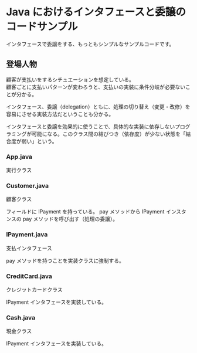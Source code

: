 # Java におけるインタフェースと委譲のコードサンプル  
インタフェースで委譲をする、もっともシンプルなサンプルコードです。

## 登場人物  
顧客が支払いをするシチュエーションを想定している。  
顧客ごとに支払いパターンが変わろうと、支払いの実装に条件分岐が必要ないことが分かる。  

インタフェース、委譲（delegation）ともに、処理の切り替え（変更・改修）を容易にさせる実装方法だということも分かる。  

インタフェースと委譲を効果的に使うことで、具体的な実装に依存しないプログラミングが可能になる。このクラス間の結びつき（依存度）が少ない状態を「結合度が弱い」という。  

### App.java  
実行クラス  

### Customer.java  
顧客クラス 

フィールドに IPayment を持っている。
pay メソッドから IPayment インスタンスの pay メソッドを呼び出す（処理の委譲）。  

### IPayment.java  
支払インタフェース  

pay メソッドを持つことを実装クラスに強制する。

### CreditCard.java  
クレジットカードクラス

IPayment インタフェースを実装している。  

### Cash.java
現金クラス  

IPayment インタフェースを実装している。  
